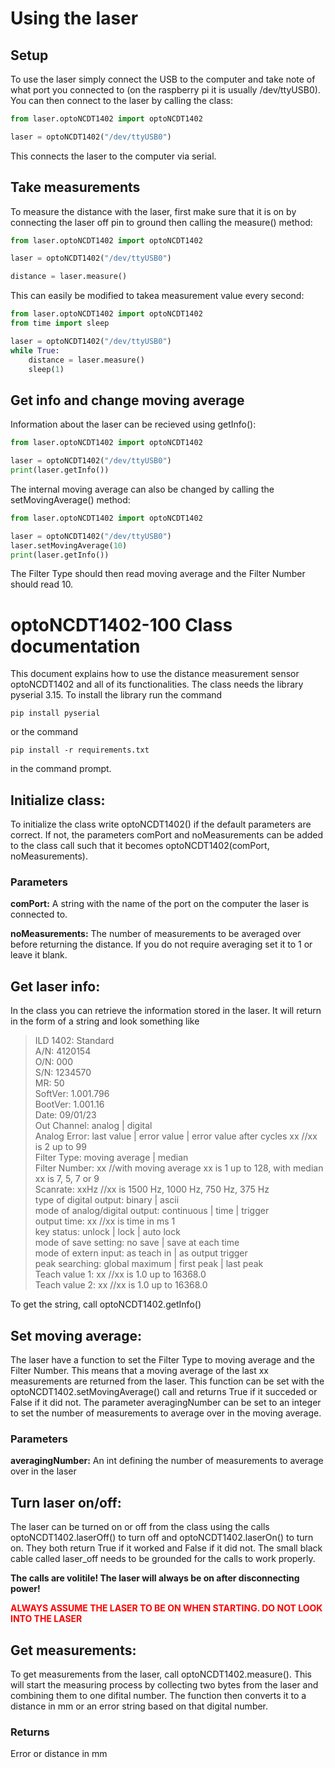 # Using the laser
## Setup
To use the laser simply connect the USB to the computer and take note of what port you connected to (on the raspberry pi it is usually /dev/ttyUSB0). You can then connect to the laser by calling the class:
``` python
from laser.optoNCDT1402 import optoNCDT1402

laser = optoNCDT1402("/dev/ttyUSB0")
```
This connects the laser to the computer via serial.
## Take measurements
To measure the distance with the laser, first make sure that it is on by connecting the laser off pin to ground then calling the measure() method:
``` python
from laser.optoNCDT1402 import optoNCDT1402

laser = optoNCDT1402("/dev/ttyUSB0")

distance = laser.measure()
```
This can easily be modified to takea measurement value every second:
``` python
from laser.optoNCDT1402 import optoNCDT1402
from time import sleep

laser = optoNCDT1402("/dev/ttyUSB0")
while True:
    distance = laser.measure()
    sleep(1)
```

## Get info and change moving average
Information about the laser can be recieved using getInfo():
``` python
from laser.optoNCDT1402 import optoNCDT1402

laser = optoNCDT1402("/dev/ttyUSB0")
print(laser.getInfo())
```
The internal moving average can also be changed by calling the setMovingAverage() method:
``` python
from laser.optoNCDT1402 import optoNCDT1402

laser = optoNCDT1402("/dev/ttyUSB0")
laser.setMovingAverage(10)
print(laser.getInfo())
```
The Filter Type should then read moving average and the Filter Number should read 10.

# optoNCDT1402-100 Class documentation
This document explains how to use the distance measurement sensor optoNCDT1402 and all of its functionalities.
The class needs the library pyserial 3.15. To install the library run the command
```
pip install pyserial
```
or the command
```
pip install -r requirements.txt
```
in the command prompt.

## Initialize class:
To initialize the class write optoNCDT1402() if the default parameters are correct. If not, the parameters comPort and noMeasurements can be added to the class call such that it becomes optoNCDT1402(comPort, noMeasurements).


### Parameters

**comPort:** A string with the name of the port on the computer the laser is connected to.

**noMeasurements:** The number of measurements to be averaged over before returning the distance. If you do not require averaging set it to 1 or leave it blank.
## Get laser info:
In the class you can retrieve the information stored in the laser. It will return in the form of a string and look something like

>ILD 1402: Standard <br> 
>A/N: 4120154 <br>
>O/N: 000 <br>
>S/N: 1234570 <br>
>MR: 50 <br>
>SoftVer: 1.001.796 <br> 
>BootVer: 1.001.16 <br>
>Date: 09/01/23 <br>
>Out Channel: analog | digital <br>
>Analog Error: last value | error value | error value after cycles xx //xx is 2 up to 99 <br>
>Filter Type: moving average | median<br>
>Filter Number: xx //with moving average xx is 1 up to 128, with median xx is 7, 5, 7 or 9<br>
>Scanrate: xxHz //xx is 1500 Hz, 1000 Hz, 750 Hz, 375 Hz<br> 
>type of digital output: binary | ascii <br>
>mode of analog/digital output: continuous | time | trigger<br>
>output time: xx //xx is time in ms 1<br>
>key status: unlock | lock | auto lock <br>
>mode of save setting: no save | save at each time<br> 
>mode of extern input: as teach in | as output trigger<br>
>peak searching: global maximum | first peak | last peak <br>
>Teach value 1: xx //xx is 1.0 up to 16368.0 <br>
>Teach value 2: xx //xx is 1.0 up to 16368.0<br>

To get the string, call optoNCDT1402.getInfo()

## Set moving average:
The laser have a function to set the Filter Type to moving average and the Filter Number. This means that a moving average of the last xx measurements are returned from the laser. This function can be set with the optoNCDT1402.setMovingAverage() call and returns True if it succeded or False if it did not. The parameter averagingNumber can be set to an integer to set the number of measurements to average over in the moving average.

### Parameters

**averagingNumber:** An int defining the number of measurements to average over in the laser

## Turn laser on/off:
The laser can be turned on or off from the class using the calls optoNCDT1402.laserOff() to turn off and optoNCDT1402.laserOn() to turn on. They both return True if it worked and False if it did not. The small black cable called laser_off needs to be grounded for the calls to work properly.

**The calls are volitile! The laser will always be on after disconnecting power!**

<span style = "color:red">**ALWAYS ASSUME THE LASER TO BE ON WHEN STARTING. DO NOT LOOK INTO THE LASER**</span>

## Get measurements:
To get measurements from the laser, call optoNCDT1402.measure(). This will start the measuring process by collecting two bytes from the laser and combining them to one difital number. The function then converts it to a distance in mm or an error string based on that digital number.

### Returns
Error or distance in mm
